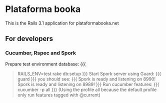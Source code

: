 # Plataforma booka

This is the Rails 3.1 application for plataformabooka.net

## For developers

### Cucumber, Rspec and Spork

Prepare test environment database:
{{{
> RAILS_ENV=test rake db:setup
}}}
Start Spork server using Guard:
{{{
> guard
}}}
you should see:
{{{
Spork is ready and listening on 8990!
Spork is ready and listening on 8989!
}}}
Run cucumber features:
{{{
> cucumber -p all
}}}
(Using the profile all because the default profile only run features tagged with @current)


